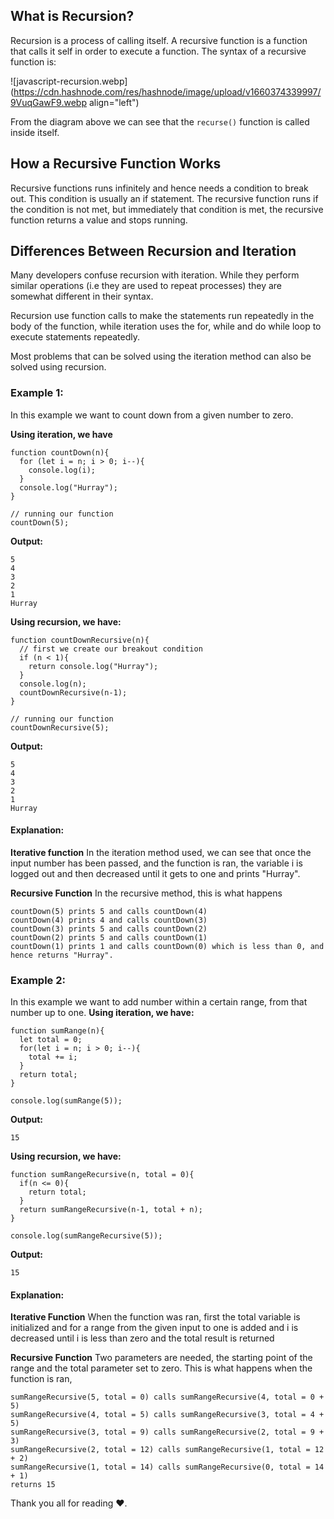 ## What is Recursion?
Recursion is a process of calling itself. A recursive function is a function that calls it self in order to execute a function. The syntax of a recursive function is:

![javascript-recursion.webp](https://cdn.hashnode.com/res/hashnode/image/upload/v1660374339997/9VuqGawF9.webp align="left")

From the diagram above we can see that the ```recurse()``` function is called inside itself. 

## How a Recursive Function Works
Recursive functions runs infinitely and hence needs a condition to break out. This condition is usually an if statement. The recursive function runs if the condition is not met, but immediately that condition is met, the recursive function returns a value and stops running.

## Differences Between Recursion and Iteration
Many developers confuse recursion with iteration. While they perform similar operations (i.e they are used to repeat processes) they are somewhat different in their syntax. 

Recursion use function calls to make the statements run repeatedly in the body of the function, while iteration uses the for, while and do while loop to execute statements repeatedly.

Most problems that can be solved using the iteration method can also be solved using recursion.

### Example 1:
In this example we want to count down from a given number to zero. 

**Using iteration, we have**
```
function countDown(n){
  for (let i = n; i > 0; i--){
    console.log(i);
  }
  console.log("Hurray");
}

// running our function
countDown(5);
```
**Output:**
```
5
4
3
2
1
Hurray
```

**Using recursion, we have:**
```
function countDownRecursive(n){
  // first we create our breakout condition 
  if (n < 1){
    return console.log("Hurray");
  }
  console.log(n);
  countDownRecursive(n-1);
}

// running our function
countDownRecursive(5);
```
**Output:**
```
5
4
3
2
1
Hurray
```

#### Explanation:
**Iterative function**
 In the iteration method used, we can see that once the input number has been passed, and the function is ran, the variable i is logged out and then decreased until it gets to one and prints "Hurray".

**Recursive Function**
  In the recursive method, this is what happens
```
countDown(5) prints 5 and calls countDown(4)
countDown(4) prints 4 and calls countDown(3)
countDown(3) prints 5 and calls countDown(2)
countDown(2) prints 5 and calls countDown(1)
countDown(1) prints 1 and calls countDown(0) which is less than 0, and hence returns "Hurray".
```

### Example 2:
In this example we want to add number within a certain range, from that number up to one.
**Using iteration, we have:**

```
function sumRange(n){
  let total = 0;
  for(let i = n; i > 0; i--){
    total += i;
  }
  return total;
}

console.log(sumRange(5));
```

**Output:**
```
15
```

**Using recursion, we have:**
```
function sumRangeRecursive(n, total = 0){
  if(n <= 0){
    return total;
  }
  return sumRangeRecursive(n-1, total + n);
}

console.log(sumRangeRecursive(5));
```

**Output:**
```
15
```

#### Explanation:
**Iterative Function**
When the function was ran, first the total variable is initialized and for a range from the given input to one is added and i is decreased until i is less than zero and the total result is returned

**Recursive Function**
Two parameters are needed, the starting point of the range and the total parameter set to zero.
This is what happens when the function is ran,
```
sumRangeRecursive(5, total = 0) calls sumRangeRecursive(4, total = 0 + 5)
sumRangeRecursive(4, total = 5) calls sumRangeRecursive(3, total = 4 + 5)
sumRangeRecursive(3, total = 9) calls sumRangeRecursive(2, total = 9 + 3)
sumRangeRecursive(2, total = 12) calls sumRangeRecursive(1, total = 12 + 2)
sumRangeRecursive(1, total = 14) calls sumRangeRecursive(0, total = 14 + 1)
returns 15
```

Thank you all for reading ❤.






